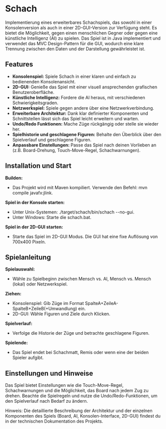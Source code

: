# Schach 

Implementierung eines erweiterbares Schachspiels, das sowohl in einer Konsolenversion als auch in einer 2D-GUI-Version zur Verfügung steht. Es bietet die Möglichkeit, gegen einen menschlichen Gegner oder gegen eine künstliche Intelligenz (AI) zu spielen. Das Spiel ist in Java implementiert und verwendet das MVC Design-Pattern für die GUI, wodurch eine klare Trennung zwischen den Daten und der Darstellung gewährleistet ist.

## Features

- **Konsolenspiel:** Spiele Schach in einer klaren und einfach zu bedienenden Konsolenansicht.
- **2D-GUI:** Genieße das Spiel mit einer visuell ansprechenden grafischen Benutzeroberfläche.
- **Künstliche Intelligenz:** Fordere die AI heraus, mit verschiedenen Schwierigkeitsgraden.
- **Netzwerkspiel:** Spiele gegen andere über eine Netzwerkverbindung.
- **Erweiterbare Architektur:** Dank klar definierter Komponenten und Schnittstellen lässt sich das Spiel leicht erweitern und warten.
- **Undo/Redo Funktionen:** Mache Züge rückgängig oder stelle sie wieder her.
- **Spielhistorie und geschlagene Figuren:** Behalte den Überblick über den Spielverlauf und geschlagene Figuren.
- **Anpassbare Einstellungen:** Passe das Spiel nach deinen Vorlieben an (z.B. Board-Drehung, Touch-Move-Regel, Schachwarnungen).

## Installation und Start

**Builden:**
- Das Projekt wird mit Maven kompiliert. Verwende den Befehl: mvn compile javafx:jlink.

**Spiel in der Konsole starten:**
- Unter Unix-Systemen: ./target/schach/bin/schach --no-gui.
- Unter Windows: Starte die schach.bat.

**Spiel in der 2D-GUI starten:**
- Starte das Spiel im 2D-GUI Modus. Die GUI hat eine fixe Auflösung von 700x400 Pixeln.


## Spielanleitung

**Spielauswahl:**
- Wähle zu Spielbeginn zwischen Mensch vs. AI, Mensch vs. Mensch (lokal) oder Netzwerkspiel.

**Ziehen:**
- Konsolenspiel: Gib Züge im Format SpalteA+ZeileA-SpalteB+ZeileB(+Umwandlung) ein.
- 2D-GUI: Wähle Figuren und Ziele durch Klicken.

**Spielverlauf:**
- Verfolge die Historie der Züge und betrachte geschlagene Figuren.

**Spielende:**
- Das Spiel endet bei Schachmatt, Remis oder wenn eine der beiden Spieler aufgibt.


## Einstellungen und Hinweise

Das Spiel bietet Einstellungen wie die Touch-Move-Regel, Schachwarnungen und die Möglichkeit, das Board nach jedem Zug zu drehen.
Beachte die Spielregeln und nutze die Undo/Redo-Funktionen, um den Spielverlauf nach Bedarf zu ändern.

Hinweis: Die detaillierte Beschreibung der Architektur und der einzelnen Komponenten des Spiels (Board, AI, Konsolen-Interface, 2D-GUI) findest du in der technischen Dokumentation des Projekts.
